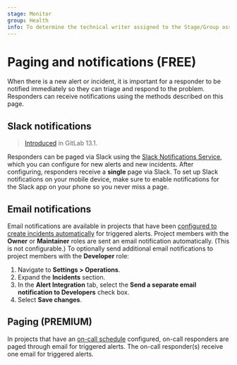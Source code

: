 ```yaml
---
stage: Monitor
group: Health
info: To determine the technical writer assigned to the Stage/Group associated with this page, see https://about.gitlab.com/handbook/engineering/ux/technical-writing/#assignments
---
```


# Paging and notifications **(FREE)**

When there is a new alert or incident, it is important for a responder to be notified
immediately so they can triage and respond to the problem. Responders can receive
notifications using the methods described on this page.

## Slack notifications

> [Introduced](https://gitlab.com/gitlab-org/gitlab/-/issues/216326) in GitLab 13.1.

Responders can be paged via Slack using the
[Slack Notifications Service](../../user/project/integrations/slack.md), which you
can configure for new alerts and new incidents. After configuring, responders
receive a **single** page via Slack. To set up Slack notifications on your mobile
device, make sure to enable notifications for the Slack app on your phone so
you never miss a page.

## Email notifications

Email notifications are available in projects that have been
[configured to create incidents automatically](incidents.md#create-incidents-automatically)
for triggered alerts. Project members with the **Owner** or **Maintainer** roles are
sent an email notification automatically. (This is not configurable.) To optionally
send additional email notifications to project members with the **Developer** role:

1. Navigate to **Settings > Operations**.
1. Expand the **Incidents** section.
1. In the **Alert Integration** tab, select the **Send a separate email notification to Developers**
   check box.
1. Select **Save changes**.

## Paging **(PREMIUM)**

In projects that have an [on-call schedule](oncall_schedules.md) configured, on-call responders are
paged through email for triggered alerts. The on-call responder(s) receive one email for triggered
alerts.
